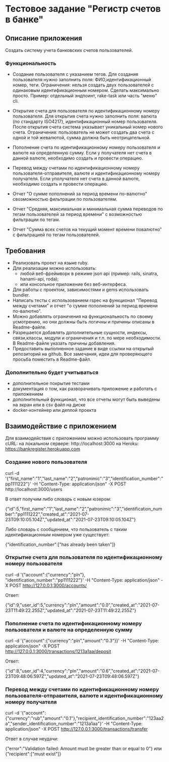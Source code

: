 # Тестовое задание "Регистр счетов в банке"

## Описание приложения
Создать систему учета банковских счетов пользователей.

### Функциональность
* Создание пользователя с указанием тегов.
	Для создания пользователя нужно заполнить поля: ФИО,идентификационный номер, теги.
	Ограничения: нельзя создать двух пользователей с одинаковым идентификационным номером.
	Сделать максимально просто. Пример: отдельный эндпоинт, rake-task или часть "меню" cli.
	
* Открытие счета для пользователя по идентификационному номеру пользователя.
	Для открытия счета нужно заполнить поля: валюта (по стандарту ISO4217), идентификационный номер пользователя. После открытия счета система указывает уникальный номер нового счета.
	Ограничения: пользователь не может создать два счета с одной и той жевалютой, сумма должна быть неотрицательной.
* Пополнение счета по идентификационному номеру пользователя и валюте на определенную сумму. Если у получателя нет счета в данной валюте, необходимо создать и провести операцию.
* Перевод между счетами по идентификационному номеру пользователя-отправителя, валюте и идентификационному номеру получателя. Если уполучателя нет счета в данной валюте, необходимо создать и провести операцию.
* Отчет "О сумме пополнений за период времени по-валютно" свозможностью фильтрации по пользователям.
* Отчет "Средняя, максимальная и минимальная сумма переводов по тегам пользователей за период времени" с возможностью фильтрации по тегам.
* Отчет "Сумма всех счетов на текущий момент времени повалютно" с фильтрацией по тегам пользователей.

## Требования

* Реализовать проект на языке ruby.
* Для реализации можно использовать:
	* любой веб-фреймворк в режиме json api (пример: rails, sinatra, hanami-api, roda);
	* или консольное приложение без веб-интерфеса.
* Для работы с проектом, зависимостями и gems использовать bundler.
* Написать тесты с использованием rspec на функционал "Перевод между счетами" и отчет "о сумме пополнений за период времени по-валютно".
* Можно добавлять ограничения на функциональность по своему усмотрению, но они должны быть логичны и причины описаны в Readme-файле.
* Разрешается добавлять дополнительные сущности, индексы, связи,классы, модули и ограничения  и т.п. по мере необходимости. В Readme-файле указать причины добавления.
* Предоставить выполненное задание в виде ссылки на открытый репозиторий на github. Все замечания, идеи для проверяющего просьба поместить в Readme-файл.

### Дополнительно будет учитываться

* дополнительное покрытие тестами
* документация о том, как разворачивать приложение и работать с приложением 
* дополнительный функционал, что все отчеты могут быть выведены на экран или в csv файл на диске
* docker-контейнер или деплой проекта


## Взаимодействие с приложением

Для взаимодействия с приложением можно использовать программу cURL:
на локальном сервере: http://localhost:3000
на Heroku: https://bankregister.herokuapp.com

### Создание нового пользователя

curl -d '{"first_name":"1","last_name":"2","patronimic":"3","identification_number":"pp1111222"}' -H "Content-Type: application/json" -X POST http://localhost:3000/users

В ответ получим либо словарь с новым юзером: 

{"id":5,"first_name":"1","last_name":"2","patronimic":"3","identification_number":"pp1111222","created_at":"2021-07-23T09:10:05.104Z","updated_at":"2021-07-23T09:10:05.104Z"}

Либо словарь с сообщением, что пользователь с таким идентификационным номером уже существует:

{"identification_number":["has already been taken"]}

### Открытие счета для пользователя по идентификационному номеру пользователя

curl -d '{"account":{"currency":"pln"}, "identification_number":"pp1111222"}' -H "Content-Type: application/json" -X POST http://127.0.0.1:3000/accounts/

Ответ:

{"id":9,"user_id":5,"currency":"pln","amount":"0.0","created_at":"2021-07-23T11:49:22.255Z","updated_at":"2021-07-23T11:49:22.255Z"}

### Пополнение счета по идентификационному номеру пользователя и валюте на определенную сумму

curl -d '{"account":{"currency":"pln","amount":"0.3"}}' -H "Content-Type: application/json" -X POST http://127.0.0.1:3000/transactions/1213a1aa/deposit

Ответ: 

{"id":8,"user_id":4,"currency":"pln","amount":"0.6","created_at":"2021-07-23T09:48:06.597Z","updated_at":"2021-07-23T09:48:06.597Z"}

### Перевод между счетами по идентификационному номеру пользователя-отправителя, валюте и идентификационному номеру получателя

curl -d '{"account":{"currency":"rub","amount":"0.1"},"recipient_identification_number":"123aa2a","sender_identification_number":"1213a1aa"}' -H "Content-Type: application/json" -X POST http://127.0.0.1:3000/transactions/transfer 

Ответ в случае неудачи:

{"error":"Validation failed: Amount must be greater than or equal to 0"} или {"recipient":["must exist"]}